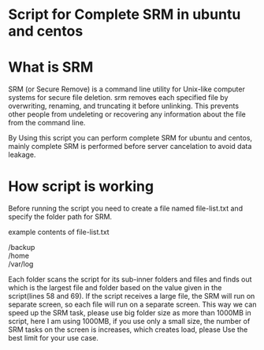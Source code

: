 # Script for Complete SRM in ubuntu and centos

What is SRM
==============

SRM (or Secure Remove) is a command line utility for Unix-like computer systems for secure file deletion. srm removes each specified file by overwriting, renaming, and truncating it before unlinking. This prevents other people from undeleting or recovering any information about the file from the command line.

By Using this script you can perform complete SRM for ubuntu and centos, mainly complete SRM is performed before server cancelation to avoid data leakage.

How script is working
==============

Before running the script you need to create a file named file-list.txt and specify the folder path for SRM.

example contents of file-list.txt

/backup<br>
/home<br>
/var/log<br>

Each folder scans the script for its sub-inner folders and files and finds out which is the largest file and folder based on the value given in the script(lines 58 and 69). If the script receives a large file, the SRM will run on separate screen, so each file will run on a separate screen. This way we can speed up the SRM task, please use big folder size as more than 1000MB in script, here I am using 1000MB, if you use only a small size, the number of SRM tasks on the screen is increases, which creates load, please Use the best limit for your use case.
